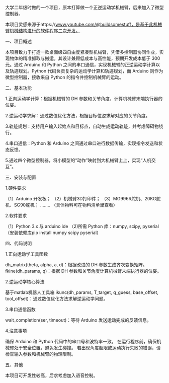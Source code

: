 大学二年级时做的一个项目，原本打算做一个正逆运动学机械臂，后来加入了微型控制器。

本项目灵感来源于https://www.youtube.com/@buildsomestuff，是基于此机械臂机械结构进行的软件程序二次开发。


一、项目概述

本项目致力于打造一款桌面级四自由度紧凑型机械臂，凭借多控制器协同作业，实现物体的精准抓取与搬运。其设计兼顾低成本与高性能，预期开发成本低于 300 元。通过 Arduino 和 Python 之间的串口通信，实现机械臂的正逆运动学计算以及轨迹规划。Python 代码负责复杂的运动学计算和轨迹规划，而 Arduino 则作为微型控制器，接收来自 Python 的指令并控制机械臂的运动。

二、基本功能

1.正向运动学计算：根据机械臂的 DH 参数和关节角度，计算机械臂末端执行器的位姿。

2.逆运动学求解：通过数值优化方法，根据目标位姿求解对应的关节角度。

3.轨迹规划：支持用户输入起始点和目标点，自动生成运动轨迹，并考虑障碍物绕行。

4.串口通信：Python 和 Arduino 之间通过串口进行数据传输，实现指令发送和状态反馈。

5.通过四个微型控制器，将小模型的“动作”映射到大机械臂上上，实现“人机交互”。


三、安装与配置

1.硬件要求

（1）Arduino 开发板；
（2）机械臂3D打印件；
（3）MG996R舵机、20KG舵机、SG90舵机；
........
（具体物料可在物料清单里查看）

2.软件要求

（1）Python 3.x 与 arduino ide
（2)所需 Python 库：numpy, scipy, pyserial
    （安装依赖库pip install numpy scipy pyserial）


四、代码说明

1.正向运动学工具函数

dh_matrix(theta, alpha, a, d)：根据改进的 DH 参数生成齐次变换矩阵。
fkine(dh_params, q)：根据 DH 参数和关节角度计算机械臂末端执行器的位姿。

2.逆运动学核心算法

基于matlab机器人工具箱
ikunc(dh_params, T_target, q_guess, base_offset, tool_offset)：通过数值优化方法求解逆运动学问题。

3.串口通信函数

wait_completion(ser, timeout)：等待 Arduino 发送运动完成的反馈信息。

4.注意事项

确保 Arduino 和 Python 代码中的串口号和波特率一致。
在运行程序前，确保机械臂处于安全位置，避免发生碰撞。
若出现角度超限或运动执行失败的错误，请检查输入参数和机械臂的物理限制。


五、其他

本项目可开发性较高，后求考虑加入语音控制。
